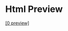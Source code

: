 # Html Preview
<a href="https://htmlpreview.github.io/?https://github.com/Dkazem91/AirBnB_clone/blob/master/web_static/0-index.html" target="_blank">[0 preview]</a>

